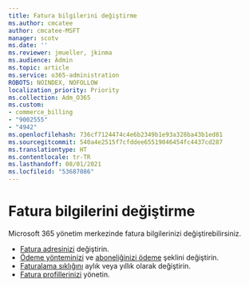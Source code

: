 ```yaml
---
title: Fatura bilgilerini değiştirme
ms.author: cmcatee
author: cmcatee-MSFT
manager: scotv
ms.date: ''
ms.reviewer: jmueller, jkinma
ms.audience: Admin
ms.topic: article
ms.service: o365-administration
ROBOTS: NOINDEX, NOFOLLOW
localization_priority: Priority
ms.collection: Adm_O365
ms.custom:
- commerce_billing
- "9002555"
- "4942"
ms.openlocfilehash: 736cf7124474c4e6b2349b1e93a328ba43b1ed81
ms.sourcegitcommit: 540a4e2515f7cfddee65519046454fc4437cd287
ms.translationtype: HT
ms.contentlocale: tr-TR
ms.lasthandoff: 08/01/2021
ms.locfileid: "53687086"
---
```

# <a name="change-billing-information"></a>Fatura bilgilerini değiştirme

Microsoft 365 yönetim merkezinde fatura bilgilerinizi değiştirebilirsiniz. 

- [Fatura adresinizi](/microsoft-365/commerce/billing-and-payments/change-your-billing-addresses) değiştirin.
- [Ödeme yönteminizi](/microsoft-365/commerce/billing-and-payments/manage-payment-methods) ve [aboneliğinizi ödeme](/microsoft-365/commerce/billing-and-payments/pay-for-your-subscription) şeklini değiştirin.
- [Faturalama sıklığını](/microsoft-365/commerce/billing-and-payments/change-payment-frequency) aylık veya yıllık olarak değiştirin.
- [Fatura profillerinizi](/microsoft-365/commerce/billing-and-payments/manage-billing-profiles) yönetin.
